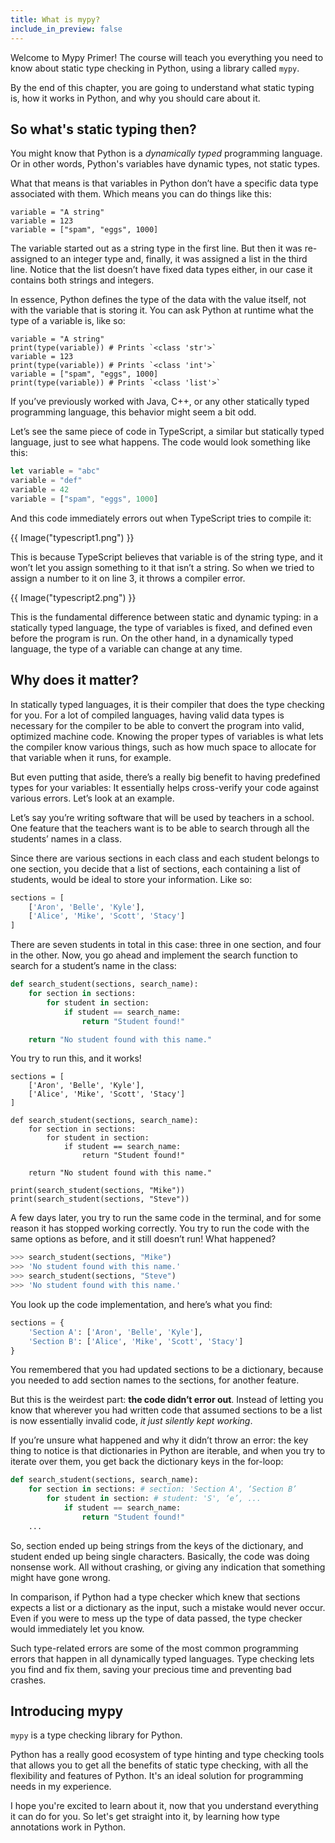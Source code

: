 ```yaml
---
title: What is mypy?
include_in_preview: false
---
```


Welcome to Mypy Primer! The course will teach you everything you need to know
about static type checking in Python, using a library called `mypy`.

By the end of this chapter, you are going to understand what static typing is,
how it works in Python, and why you should care about it.

## So what's static typing then?

You might know that Python is a _dynamically typed_ programming language. Or in
other words, Python's variables have dynamic types, not static types.

What that means is that variables in Python don’t have a specific data type
associated with them. Which means you can do things like this:

```{.python .example}
variable = "A string"
variable = 123
variable = ["spam", "eggs", 1000]
```

The variable started out as a string type in the first line. But then it was
re-assigned to an integer type and, finally, it was assigned a list in the third
line. Notice that the list doesn’t have fixed data types either, in our case it
contains both strings and integers.

In essence, Python defines the type of the data with the value itself, not with
the variable that is storing it. You can ask Python at runtime what the type of
a variable is, like so:

```{.python .example}
variable = "A string"
print(type(variable)) # Prints `<class 'str'>`
variable = 123
print(type(variable)) # Prints `<class 'int'>`
variable = ["spam", "eggs", 1000]
print(type(variable)) # Prints `<class 'list'>`
```

If you’ve previously worked with Java, C++, or any other statically typed
programming language, this behavior might seem a bit odd.

Let’s see the same piece of code in TypeScript, a similar but statically typed
language, just to see what happens. The code would look something like this:

```javascript
let variable = "abc"
variable = "def"
variable = 42
variable = ["spam", "eggs", 1000]
```

And this code immediately errors out when TypeScript tries to compile it:

{{ Image("typescript1.png") }}

This is because TypeScript believes that variable is of the string type, and it
won’t let you assign something to it that isn’t a string. So when we tried to
assign a number to it on line 3, it throws a compiler error.

{{ Image("typescript2.png") }}

This is the fundamental difference between static and dynamic typing: in a
statically typed language, the type of variables is fixed, and defined even
before the program is run. On the other hand, in a dynamically typed language,
the type of a variable can change at any time.

## Why does it matter?

In statically typed languages, it is their compiler that does the type checking
for you. For a lot of compiled languages, having valid data types is necessary
for the compiler to be able to convert the program into valid, optimized machine
code. Knowing the proper types of variables is what lets the compiler know
various things, such as how much space to allocate for that variable when it
runs, for example.

But even putting that aside, there’s a really big benefit to having predefined
types for your variables: It essentially helps cross-verify your code against
various errors. Let’s look at an example.

Let’s say you’re writing software that will be used by teachers in a school. One
feature that the teachers want is to be able to search through all the students’
names in a class.

Since there are various sections in each class and each student belongs to one
section, you decide that a list of sections, each containing a list of students,
would be ideal to store your information. Like so:

```python
sections = [
    ['Aron', 'Belle', 'Kyle'],
    ['Alice', 'Mike', 'Scott', 'Stacy']
]
```

There are seven students in total in this case: three in one section, and four
in the other. Now, you go ahead and implement the search function to search for
a student’s name in the class:

```python
def search_student(sections, search_name):
    for section in sections:
        for student in section:
            if student == search_name:
                return "Student found!"

    return "No student found with this name."
```

You try to run this, and it works!

```{.python .example}
sections = [
    ['Aron', 'Belle', 'Kyle'],
    ['Alice', 'Mike', 'Scott', 'Stacy']
]

def search_student(sections, search_name):
    for section in sections:
        for student in section:
            if student == search_name:
                return "Student found!"

    return "No student found with this name."

print(search_student(sections, "Mike"))
print(search_student(sections, "Steve"))
```

A few days later, you try to run the same code in the terminal, and for some
reason it has stopped working correctly. You try to run the code with the same
options as before, and it still doesn’t run! What happened?

```python
>>> search_student(sections, "Mike")
>>> 'No student found with this name.'
>>> search_student(sections, "Steve")
>>> 'No student found with this name.'
```

You look up the code implementation, and here’s what you find:

```python
sections = {
    'Section A': ['Aron', 'Belle', 'Kyle'],
    'Section B': ['Alice', 'Mike', 'Scott', 'Stacy']
}
```

You remembered that you had updated sections to be a dictionary, because you
needed to add section names to the sections, for another feature.

But this is the weirdest part: **the code didn’t error out**. Instead of letting you
know that wherever you had written code that assumed sections to be a list is
now essentially invalid code, _it just silently kept working_.

If you’re unsure what happened and why it didn’t throw an error: the key thing
to notice is that dictionaries in Python are iterable, and when you try to
iterate over them, you get back the dictionary keys in the for-loop:

```python
def search_student(sections, search_name):
    for section in sections: # section: 'Section A', ‘Section B’
        for student in section: # student: 'S', ‘e’, ...
            if student == search_name:
                return "Student found!"
    ...
```

So, section ended up being strings from the keys of the dictionary, and student
ended up being single characters. Basically, the code was doing nonsense work.
All without crashing, or giving any indication that something might have gone
wrong.

In comparison, if Python had a type checker which knew that sections expects a
list or a dictionary as the input, such a mistake would never occur. Even if you
were to mess up the type of data passed, the type checker would immediately let
you know.

Such type-related errors are some of the most common programming errors that
happen in all dynamically typed languages. Type checking lets you find and fix
them, saving your precious time and preventing bad crashes.

## Introducing mypy

`mypy` is a type checking library for Python.

Python has a really good ecosystem of type hinting and type checking tools that
allows you to get all the benefits of static type checking, with all the
flexibility and features of Python. It's an ideal solution for programming needs
in my experience.

I hope you're excited to learn about it, now that you understand everything it
can do for you. So let's get straight into it, by learning how type annotations
work in Python.

